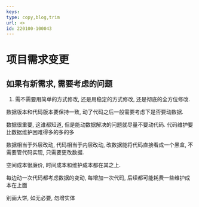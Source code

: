 ```yaml
---
keys: 
type: copy,blog,trim
url: <>
id: 220100-100043
---
```


# 项目需求变更

## 如果有新需求, 需要考虑的问题

1. 需不需要用简单的方式修改, 还是用稳定的方式修改, 还是彻底的全方位修改.

数据版本和代码版本要保持一致, 动了代码之后一般需要考虑下是否要动数据.

数据很重要, 这谁都知道, 但是能动数据解决的问题就尽量不要动代码. 代码维护要比数据维护困难得多的多的多

数据相当于外层改动, 代码相当于内层改动, 改数据能将代码直接看成一个黑盒, 不需要管代码实现, 只需要更改数据.

空间成本很廉价, 时间成本和维护成本都在其之上.

每边动一次代码都考虑数据的变动, 每增加一次代码, 后续都可能耗费一些维护成本在上面

别画大饼, 如无必要, 勿增实体
